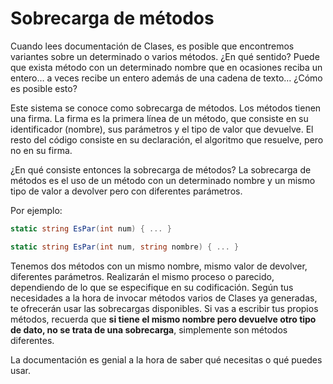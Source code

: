 # Sobrecarga de métodos

Cuando lees documentación de Clases, es posible que encontremos variantes sobre un determinado o varios métodos. ¿En qué sentido? Puede que exista método con un determinado nombre que en ocasiones reciba un entero… a veces recibe un entero además de una cadena de texto… ¿Cómo es posible esto?

Este sistema se conoce como sobrecarga de métodos. 
Los métodos tienen una firma. La firma es la primera línea de un método, que consiste en su identificador (nombre), sus parámetros y el tipo de valor que devuelve. El resto del código consiste en su declaración, el algoritmo que resuelve, pero no en su firma.

¿En qué consiste entonces la sobrecarga de métodos? La sobrecarga de métodos es el uso de un método con un determinado nombre y un mismo tipo de valor a devolver pero con diferentes parámetros.

Por ejemplo:

```cs
static string EsPar(int num) { ... }

static string EsPar(int num, string nombre) { ... }
```

Tenemos dos métodos con un mismo nombre, mismo valor de devolver, diferentes parámetros. Realizarán el mismo proceso o parecido, dependiendo de lo que se especifique en su codificación.
Según tus necesidades a la hora de invocar métodos varios de Clases ya generadas, te ofrecerán usar las sobrecargas disponibles.
Si vas a escribir tus propios métodos, recuerda que **si tiene el mismo nombre pero devuelve otro tipo de dato, no se trata de una sobrecarga**, simplemente son métodos diferentes.

La documentación es genial a la hora de saber qué necesitas o qué puedes usar.
